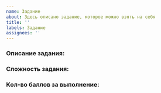 ```yaml
---
name: Задание
about: Здесь описано задание, которое можно взять на себя
title: ''
labels: Задание
assignees: ''
---
```


### **Описание задания:**

### **Сложность задания:**

<!--
Элементарно
Легко
Среднее
Сложно
Очень сложно
-->
### **Кол-во баллов за выполнение:**

<!--
1
2
3
4
5
-->
